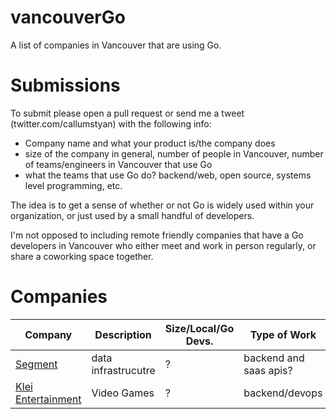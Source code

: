 # vancouverGo
A list of companies in Vancouver that are using Go.

# Submissions
To submit please open a pull request or send me a tweet (twitter.com/callumstyan) with the following info:

- Company name and what your product is/the company does
- size of the company in general, number of people in Vancouver, number of teams/engineers in Vancouver that use Go
- what the teams that use Go do? backend/web, open source, systems level programming, etc.

The idea is to get a sense of whether or not Go is widely used within your organization, or just used by a small handful of developers.

I'm not opposed to including remote friendly companies that have a Go developers in Vancouver who either meet and work in person regularly, or share a coworking space together.

# Companies
| Company      | Description | Size/Local/Go Devs. | Type of Work |
| ------------ | ----------- | ------------------- | ------------ |
| [Segment](https://segment.com/) | data infrastrucutre | ? | backend and saas apis? |
| [Klei Entertainment](https://klei.com/) | Video Games | ? | backend/devops |
